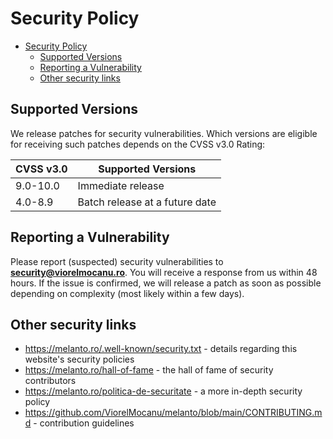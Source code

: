 # Security Policy

- [Security Policy](#security-policy)
	- [Supported Versions](#supported-versions)
	- [Reporting a Vulnerability](#reporting-a-vulnerability)
	- [Other security links](#other-security-links)

## Supported Versions

We release patches for security vulnerabilities. Which versions are eligible for
receiving such patches depends on the CVSS v3.0 Rating:

| CVSS v3.0 | Supported Versions             |
| --------- | ------------------------------ |
| 9.0-10.0  | Immediate release              |
| 4.0-8.9   | Batch release at a future date |

## Reporting a Vulnerability

Please report (suspected) security vulnerabilities to
**[security@viorelmocanu.ro](mailto:security@viorelmocanu.ro)**. You will receive a
response from us within 48 hours. If the issue is confirmed, we will release a patch
as soon as possible depending on complexity (most likely within a few days).

## Other security links

- <https://melanto.ro/.well-known/security.txt> - details regarding this website's
  security policies
- <https://melanto.ro/hall-of-fame> - the hall of fame of security contributors
- <https://melanto.ro/politica-de-securitate> - a more in-depth security policy
- <https://github.com/ViorelMocanu/melanto/blob/main/CONTRIBUTING.md> -
  contribution guidelines
